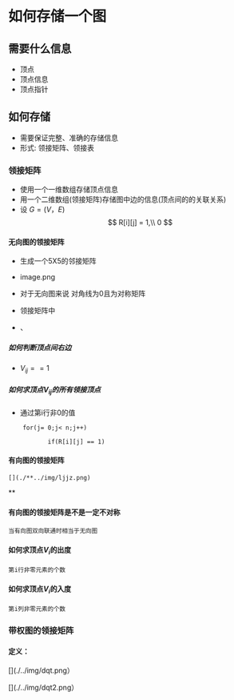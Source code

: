 # 如何存储一个图

## 需要什么信息

- 顶点
- 顶点信息
- 顶点指针


## 如何存储

- 需要保证完整、准确的存储信息
- 形式:            领接矩阵、领接表



### 领接矩阵

- 使用一个一维数组存储顶点信息
- 用一个二维数组(领接矩阵)存储图中边的信息(顶点间的的关联关系)
- 设 $G=(V，E)$
$$
    R[i][j] = 
            1,\\
            0
$$
 [](../img/nopointergra.png)
#### 无向图的领接矩阵

- 生成一个5X5的邻接矩阵
- image.png

- 对于无向图来说 对角线为0且为对称矩阵
- 领接矩阵中
- 、
##### 如何判断顶点间右边
-  $V_{ij}==1$


##### 如何求顶点$V_{ij}$的所有领接顶点
  - 通过第i行非0的值
 ```
     for(j= 0;j< n;j++) 

            if(R[i][j] == 1)

  ```
 
#### 有向图的领接矩阵

    [](./**../img/ljjz.png)
**

#### 有向图的领接矩阵是不是一定不对称

    当有向图双向联通时相当于无向图

#### 如何求顶点$V_{i}$的出度

    第i行非零元素的个数 
 [](./../img/CD.png)


#### 如何求顶点$V_{i}$的入度

    第i列非零元素的个数




### 带权图的领接矩阵

#### 定义： 

[](./../img/dqt.png）

[](./../img/dqt2.png）